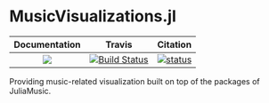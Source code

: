 # MusicVisualizations.jl
| **Documentation**   | **Travis**     |  **Citation**
|:--------:|:--------:|:------:|
|[![](https://img.shields.io/badge/docs-online-blue.svg)](https://juliamusic.github.io/JuliaMusic_documentation.jl/latest/) | [![Build Status](https://travis-ci.org/JuliaMusic/MusicVisualizations.jl.svg?branch=master)](https://travis-ci.org/JuliaMusic/MusicVisualizations.jl) | [![status](http://joss.theoj.org/papers/e0cfc67982f857ed96d906ff2266aa15/status.svg)](http://joss.theoj.org/papers/e0cfc67982f857ed96d906ff2266aa15)

Providing music-related visualization built on top of the packages of JuliaMusic.
